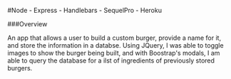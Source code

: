 #Node - Express - Handlebars - SequelPro - Heroku

###Overview

An app that allows a user to build a custom burger, provide a name for it, and store the information in a databse. Using JQuery, I was able to toggle images to show the burger being built, and with Boostrap's modals, I am able to query the database for a ilst of ingredients of previously stored burgers.
